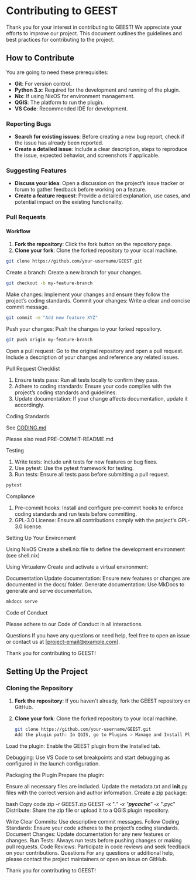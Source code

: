 # Contributing to GEEST

Thank you for your interest in contributing to GEEST! We appreciate your efforts to improve our project. This document outlines the guidelines and best practices for contributing to the project.

## How to Contribute

You are going to need these prerequisites:

- **Git**: For version control.
- **Python 3.x**: Required for the development and running of the plugin.
- **Nix**: If using NixOS for environment management.
- **QGIS**: The platform to run the plugin.
- **VS Code**: Recommended IDE for development.

### Reporting Bugs

- **Search for existing issues**: Before creating a new bug report, check if the issue has already been reported.
- **Create a detailed issue**: Include a clear description, steps to reproduce the issue, expected behavior, and screenshots if applicable.

### Suggesting Features

- **Discuss your idea**: Open a discussion on the project’s issue tracker or forum to gather feedback before working on a feature.
- **Create a feature request**: Provide a detailed explanation, use cases, and potential impact on the existing functionality.

### Pull Requests

#### Workflow

1. **Fork the repository**: Click the fork button on the repository page.
2. **Clone your fork**: Clone the forked repository to your local machine.

```bash
git clone https://github.com/your-username/GEEST.git
```

Create a branch: Create a new branch for your changes.

```bash
git checkout -b my-feature-branch
```

Make changes: Implement your changes and ensure they follow the project’s coding standards.
Commit your changes: Write a clear and concise commit message.

```bash
git commit -m "Add new feature XYZ"
```

Push your changes: Push the changes to your forked repository.

```bash
git push origin my-feature-branch
```

Open a pull request: Go to the original repository and open a pull request. Include a description of your changes and reference any related issues.

Pull Request Checklist

1. Ensure tests pass: Run all tests locally to confirm they pass.
2. Adhere to coding standards: Ensure your code complies with the project’s coding standards and guidelines.
3. Update documentation: If your change affects documentation, update it accordingly.

Coding Standards

See [CODING.md](CODING.md)

Please also read PRE-COMMIT-README.md

Testing

1. Write tests: Include unit tests for new features or bug fixes.
2. Use pytest: Use the pytest framework for testing.
3. Run tests: Ensure all tests pass before submitting a pull request.

```bash
pytest
```

Compliance

1. Pre-commit hooks: Install and configure pre-commit hooks to enforce coding standards and run tests before committing.
2. GPL-3.0 License: Ensure all contributions comply with the project's GPL-3.0 license.

Setting Up Your Environment

Using NixOS
Create a shell.nix file to define the development environment (see shell.nix)

Using Virtualenv
Create and activate a virtual environment:

Documentation
Update documentation: Ensure new features or changes are documented in the docs/ folder.
Generate documentation: Use MkDocs to generate and serve documentation.

```bash
mkdocs serve
```

Code of Conduct

Please adhere to our Code of Conduct in all interactions.

Questions
If you have any questions or need help, feel free to open an issue or contact us at [project-email@example.com].

Thank you for contributing to GEEST!

## Setting Up the Project

### Cloning the Repository

1. **Fork the repository**: If you haven't already, fork the GEEST repository on GitHub.

2. **Clone your fork**: Clone the forked repository to your local machine.

   ```bash
   git clone https://github.com/your-username/GEEST.git
   Add the plugin path: In QGIS, go to Plugins > Manage and Install Plugins > Settings > Plugin Paths and add the path to your GEEST folder.
   ```

Load the plugin: Enable the GEEST plugin from the Installed tab.

Debugging: Use VS Code to set breakpoints and start debugging as configured in the launch configuration.

Packaging the Plugin
Prepare the plugin:

Ensure all necessary files are included.
Update the metadata.txt and **init**.py files with the correct version and author information.
Create a zip package:

bash
Copy code
zip -r GEEST.zip GEEST -x ".*" -x "**pycache**" -x "*.pyc"
Distribute: Share the zip file or upload it to a QGIS plugin repository.

Write Clear Commits: Use descriptive commit messages.
Follow Coding Standards: Ensure your code adheres to the project’s coding standards.
Document Changes: Update documentation for any new features or changes.
Run Tests: Always run tests before pushing changes or making pull requests.
Code Reviews: Participate in code reviews and seek feedback on your contributions.
Questions
For any questions or additional help, please contact the project maintainers or open an issue on GitHub.

Thank you for contributing to GEEST!
